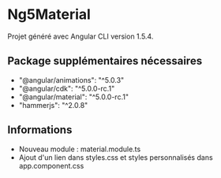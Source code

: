 # Ng5Material

Projet généré avec Angular CLI version 1.5.4.

## Package supplémentaires nécessaires

- "@angular/animations": "^5.0.3"
- "@angular/cdk": "^5.0.0-rc.1"
- "@angular/material": "^5.0.0-rc.1"
- "hammerjs": "^2.0.8"

## Informations

- Nouveau module : material.module.ts
- Ajout d'un lien dans styles.css et styles personnalisés dans app.component.css

